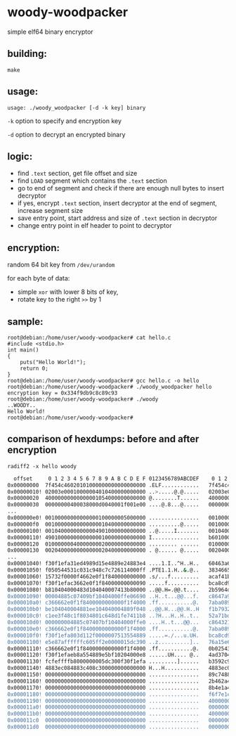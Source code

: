 # woody-woodpacker

simple elf64 binary encryptor


## building:
`make`

## usage:
`usage: ./woody_woodpacker [-d -k key] binary`

`-k` option to specify and encryption key

`-d` option to decrypt an encrypted binary

## logic:
   - find `.text` section, get file offset and size
   - find `LOAD` segment which contains the `.text` section
   - go to end of segment and check if there are enough null bytes to insert decryptor
   - if yes, encrypt `.text` section, insert decryptor at the end of segment, increase segment size
   - save entry point, start address and size of `.text` section in decryptor
   - change entry point in elf header to point to decryptor

## encryption:
random 64 bit key from `/dev/urandom`

for each byte of data:
- simple `xor` with lower 8 bits of key, 
- rotate key to the right `>>` by 1


## sample:
```
root@debian:/home/user/woody-woodpacker# cat hello.c 
#include <stdio.h>
int main()
{
	puts("Hello World!");
	return 0;
}
root@debian:/home/user/woody-woodpacker# gcc hello.c -o hello
root@debian:/home/user/woody-woodpacker# ./woody_woodpacker hello
encryption key = 0x334f9db9c8c89c93
root@debian:/home/user/woody-woodpacker# ./woody
..WOODY..
Hello World!
root@debian:/home/user/woody-woodpacker# 
```

## comparison of hexdumps: before and after encryption

`radiff2 -x hello woody`

```sh
  offset     0 1 2 3 4 5 6 7 8 9 A B C D E F 0123456789ABCDEF    0 1 2 3 4 5 6 7 8 9 A B C D E F 0123456789ABCDEF
0x00000000  7f454c46020101000000000000000000 .ELF............   7f454c46020101000000000000000000 .ELF............
0x00000010! 02003e00010000004010400000000000 ..>.....@.@.....   02003e00010000004911400000000000 ..>.....I.@.....
0x00000020  40000000000000001054000000000000 @........T......   40000000000000001054000000000000 @........T......
0x00000030  00000000400038000d0040001f001e00 ....@.8...@.....   00000000400038000d0040001f001e00 ....@.8...@.....
...
0x000000e0! 00100000000000000100000005000000 ................   00100000000000000100000007000000 ................
0x000000f0  00100000000000000010400000000000 ..........@.....   00100000000000000010400000000000 ..........@.....
0x00000100! 00104000000000004901000000000000 ..@.....I.......   0010400000000000b601000000000000 ..@.............
0x00000110! 49010000000000000010000000000000 I...............   b6010000000000000010000000000000 ................
0x00000120  01000000040000000020000000000000 ......... ......   01000000040000000020000000000000 ......... ......
0x00000130  00204000000000000020400000000000 . @...... @.....   00204000000000000020400000000000 . @...... @.....
...
0x00001040! f30f1efa31ed4989d15e4889e24883e4 ....1.I..^H..H..   60463a68f8093bb04d106f9a6b0ca175 `F:h..;.M.o.k..u
0x00001050! f050544531c031c948c7c726114000ff .PTE1.1.H..&.@..   3834665cbd8612588023b51f8d8ee78c 84f\...X.#......
0x00001060! 15732f0000f4662e0f1f840000000000 .s/...f.........   acaf41b7db19101592d163f3f97c3e9f ..A.......c..|>.
0x00001070! f30f1efac3662e0f1f84000000000090 .....f..........   bca8cd93f7fce3692c1dcc6633994cb6 .......i,..f3.L.
0x00001080! b810404000483d104040007413b80000 ..@@.H=.@@.t....   2b5964d2c9ac4f29dc0e27679afc2291 +Yd...O)..'g..".
0x00001090! 00004885c07409bf10404000ffe06690 ..H..t...@@...f.   c8647a9c4c322a2ed8a43239632e81e3 .dz.L2*...29c...
0x000010a0! c366662e0f1f8400000000000f1f4000 .ff...........@.   7aba0899d4f2f23b9dcee7f3f6637e9f z......;.....c~.
0x000010b0! be104040004881ee104040004889f048 ..@@.H...@@.H..H   f1b7932934d24c8823d98c667b10bc6e ...)4.L.#..f{..n
0x000010c0! c1ee3f48c1f8034801c648d1fe7411b8 ..?H...H..H..t..   52a71bda081c71719d886fc277303329 R.....qq..o.w03)
0x000010d0! 000000004885c07407bf10404000ffe0 ....H..t...@@...   c8643219c4c3e3e5cf5b6279dcce1893 .d2......[by....
0x000010e0! c366662e0f1f8400000000000f1f4000 .ff...........@.   7aba0899d4f2f23b9dcee7f3f6637e9f z......;.....c~.
0x000010f0! f30f1efa803d112f0000007513554889 .....=./...u.UH.   bca8cd93b4a7dc493399cc1320cc04af .......I3... ...
0x00001100! e5e87affffffc605ff2e0000015dc390 ..z..........]..   76a15e6d361bb43c636027138819e101 v.^m6..<c`'.....
0x00001110! c366662e0f1f8400000000000f1f4000 .ff...........@.   0b0254378359a791c8e4723993d1a773 ..T7.Y....r9...s
0x00001120! f30f1efaeb8a554889e5bf10204000e8 ......UH.... @..   4ad3704d30672373142b58e3d93c3e77 J.pM0g#s.+X..<>w
0x00001130! fcfeffffb8000000005dc300f30f1efa .........]......   b3592c968c9acd6633c40f00f30f1efa .Y,....f3.......
0x00001140! 4883ec084883c408c300000000000000 H...H...........   4883ec084883c408c331c099b20affc0 H...H....1......
0x00001150! 00000000000000000000000000000000 ................   89c7488d352b0000000f05488d46c548 ..H.5+.....H.F.H
0x00001160! 00000000000000000000000000000000 ................   2b462a4889c74803460a5048037e1248 +F*H..H.F.PH.~.H
0x00001170! 00000000000000000000000000000000 ................   8b4e1a488b4622300748d1c848ffc7e2 .N.H.F"0.H..H...
0x00001180! 00000000000000000000000000000000 ................   f6f7e1c32e2e574f4f44592e2e0a4010 ......WOODY...@.
0x00001190! 00000000000000000000000000000000 ................   4000000000004010400000000000fb00 @.....@.@.......
0x000011a0! 00000000000000000000000000000000 ................   000000000000939cc8c8b99d4f334911 ............O3I.
0x000011b0! 00000000000000000000000000000000 ................   40000000000000000000000000000000 @...............
0x000011c0  00000000000000000000000000000000 ................   00000000000000000000000000000000 ................
0x000011d0  00000000000000000000000000000000 ................   00000000000000000000000000000000 ................
```
